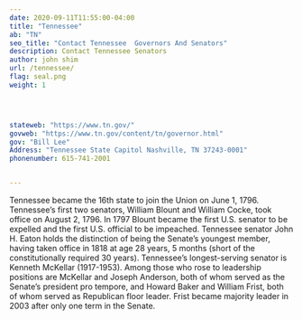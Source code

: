 ```yaml
---
date: 2020-09-11T11:55:00-04:00
title: "Tennessee"
ab: "TN"
seo_title: "Contact Tennessee  Governors And Senators"
description: Contact Tennessee Senators
author: john shim
url: /tennessee/
flag: seal.png
weight: 1




stateweb: "https://www.tn.gov/"
govweb: "https://www.tn.gov/content/tn/governor.html"
gov: "Bill Lee"
Address: "Tennessee State Capitol Nashville, TN 37243-0001"
phonenumber: 615-741-2001


---
```


Tennessee became the 16th state to join the Union on June 1, 1796. Tennessee’s first two senators, William Blount and William Cocke, took office on August 2, 1796. In 1797 Blount became the first U.S. senator to be expelled and the first U.S. official to be impeached. Tennessee senator John H. Eaton holds the distinction of being the Senate’s youngest member, having taken office in 1818 at age 28 years, 5 months (short of the constitutionally required 30 years). Tennessee’s longest-serving senator is Kenneth McKellar (1917-1953). Among those who rose to leadership positions are McKellar and Joseph Anderson, both of whom served as the Senate’s president pro tempore, and Howard Baker and William Frist, both of whom served as Republican floor leader. Frist became majority leader in 2003 after only one term in the Senate.